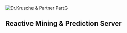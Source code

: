 ![Dr.Krusche & Partner PartG](https://raw.github.com/skrusche63/spark-elastic/master/images/dr-kruscheundpartner.png)

## Reactive Mining & Prediction Server
